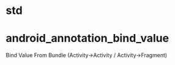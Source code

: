 # std
# android_annotation_bind_value
Bind Value From Bundle (Activity->Activity / Activity->Fragment)
